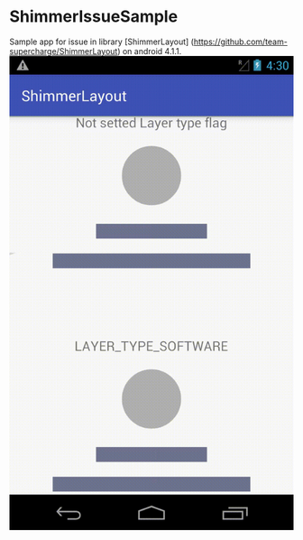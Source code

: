 # ShimmerIssueSample
Sample app for issue in library [ShimmerLayout] (https://github.com/team-supercharge/ShimmerLayout) on android 4.1.1.
![](shimmer_issue.gif)
